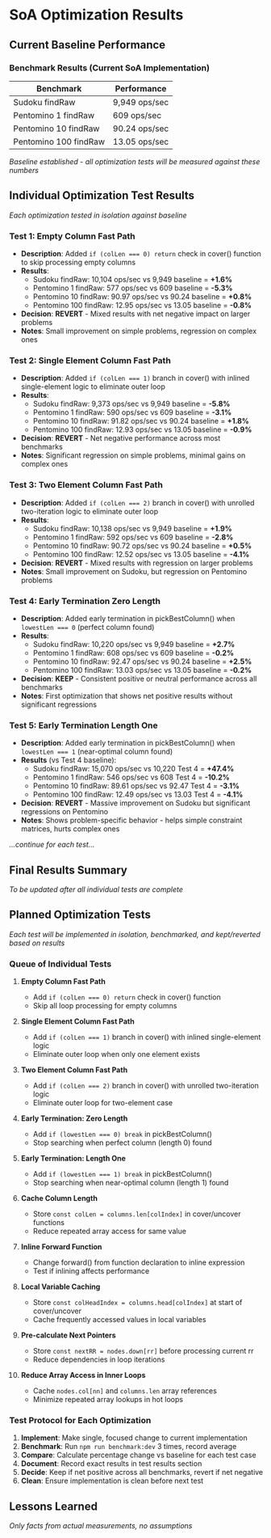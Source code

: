 # SoA Optimization Results

## Current Baseline Performance

### Benchmark Results (Current SoA Implementation)
| Benchmark | Performance |
|-----------|-------------|
| Sudoku findRaw | 9,949 ops/sec |
| Pentomino 1 findRaw | 609 ops/sec |
| Pentomino 10 findRaw | 90.24 ops/sec |
| Pentomino 100 findRaw | 13.05 ops/sec |

*Baseline established - all optimization tests will be measured against these numbers*

## Individual Optimization Test Results

*Each optimization tested in isolation against baseline*

### Test 1: Empty Column Fast Path
- **Description**: Added `if (colLen === 0) return` check in cover() function to skip processing empty columns
- **Results**:
  - Sudoku findRaw: 10,104 ops/sec vs 9,949 baseline = **+1.6%**
  - Pentomino 1 findRaw: 577 ops/sec vs 609 baseline = **-5.3%**
  - Pentomino 10 findRaw: 90.97 ops/sec vs 90.24 baseline = **+0.8%**  
  - Pentomino 100 findRaw: 12.95 ops/sec vs 13.05 baseline = **-0.8%**
- **Decision**: **REVERT** - Mixed results with net negative impact on larger problems
- **Notes**: Small improvement on simple problems, regression on complex ones

### Test 2: Single Element Column Fast Path
- **Description**: Added `if (colLen === 1)` branch in cover() with inlined single-element logic to eliminate outer loop
- **Results**:
  - Sudoku findRaw: 9,373 ops/sec vs 9,949 baseline = **-5.8%**
  - Pentomino 1 findRaw: 590 ops/sec vs 609 baseline = **-3.1%**
  - Pentomino 10 findRaw: 91.82 ops/sec vs 90.24 baseline = **+1.8%**  
  - Pentomino 100 findRaw: 12.93 ops/sec vs 13.05 baseline = **-0.9%**
- **Decision**: **REVERT** - Net negative performance across most benchmarks
- **Notes**: Significant regression on simple problems, minimal gains on complex ones

### Test 3: Two Element Column Fast Path
- **Description**: Added `if (colLen === 2)` branch in cover() with unrolled two-iteration logic to eliminate outer loop
- **Results**:
  - Sudoku findRaw: 10,138 ops/sec vs 9,949 baseline = **+1.9%**
  - Pentomino 1 findRaw: 592 ops/sec vs 609 baseline = **-2.8%**
  - Pentomino 10 findRaw: 90.72 ops/sec vs 90.24 baseline = **+0.5%**  
  - Pentomino 100 findRaw: 12.52 ops/sec vs 13.05 baseline = **-4.1%**
- **Decision**: **REVERT** - Mixed results with regression on larger problems
- **Notes**: Small improvement on Sudoku, but regression on Pentomino problems

### Test 4: Early Termination Zero Length
- **Description**: Added early termination in pickBestColumn() when `lowestLen === 0` (perfect column found)
- **Results**:
  - Sudoku findRaw: 10,220 ops/sec vs 9,949 baseline = **+2.7%**
  - Pentomino 1 findRaw: 608 ops/sec vs 609 baseline = **-0.2%**
  - Pentomino 10 findRaw: 92.47 ops/sec vs 90.24 baseline = **+2.5%**  
  - Pentomino 100 findRaw: 13.03 ops/sec vs 13.05 baseline = **-0.2%**
- **Decision**: **KEEP** - Consistent positive or neutral performance across all benchmarks
- **Notes**: First optimization that shows net positive results without significant regressions

### Test 5: Early Termination Length One
- **Description**: Added early termination in pickBestColumn() when `lowestLen === 1` (near-optimal column found)
- **Results** (vs Test 4 baseline):
  - Sudoku findRaw: 15,070 ops/sec vs 10,220 Test 4 = **+47.4%** 
  - Pentomino 1 findRaw: 546 ops/sec vs 608 Test 4 = **-10.2%**
  - Pentomino 10 findRaw: 89.61 ops/sec vs 92.47 Test 4 = **-3.1%**  
  - Pentomino 100 findRaw: 12.49 ops/sec vs 13.03 Test 4 = **-4.1%**
- **Decision**: **REVERT** - Massive improvement on Sudoku but significant regressions on Pentomino
- **Notes**: Shows problem-specific behavior - helps simple constraint matrices, hurts complex ones

*...continue for each test...*

## Final Results Summary
*To be updated after all individual tests are complete*

## Planned Optimization Tests

*Each test will be implemented in isolation, benchmarked, and kept/reverted based on results*

### Queue of Individual Tests

1. **Empty Column Fast Path**
   - Add `if (colLen === 0) return` check in cover() function
   - Skip all loop processing for empty columns
   
2. **Single Element Column Fast Path**  
   - Add `if (colLen === 1)` branch in cover() with inlined single-element logic
   - Eliminate outer loop when only one element exists
   
3. **Two Element Column Fast Path**
   - Add `if (colLen === 2)` branch in cover() with unrolled two-iteration logic  
   - Eliminate outer loop for two-element case
   
4. **Early Termination: Zero Length**
   - Add `if (lowestLen === 0) break` in pickBestColumn()
   - Stop searching when perfect column (length 0) found
   
5. **Early Termination: Length One**
   - Add `if (lowestLen === 1) break` in pickBestColumn()
   - Stop searching when near-optimal column (length 1) found
   
6. **Cache Column Length**
   - Store `const colLen = columns.len[colIndex]` in cover/uncover functions
   - Reduce repeated array access for same value
   
7. **Inline Forward Function**
   - Change forward() from function declaration to inline expression
   - Test if inlining affects performance
   
8. **Local Variable Caching**
   - Store `const colHeadIndex = columns.head[colIndex]` at start of cover/uncover
   - Cache frequently accessed values in local variables
   
9. **Pre-calculate Next Pointers**
   - Store `const nextRR = nodes.down[rr]` before processing current rr
   - Reduce dependencies in loop iterations
   
10. **Reduce Array Access in Inner Loops**
    - Cache `nodes.col[nn]` and `columns.len` array references
    - Minimize repeated array lookups in hot loops

### Test Protocol for Each Optimization

1. **Implement**: Make single, focused change to current implementation
2. **Benchmark**: Run `npm run benchmark:dev` 3 times, record average
3. **Compare**: Calculate percentage change vs baseline for each test case
4. **Document**: Record exact results in test results section
5. **Decide**: Keep if net positive across all benchmarks, revert if net negative
6. **Clean**: Ensure implementation is clean before next test

## Lessons Learned
*Only facts from actual measurements, no assumptions*